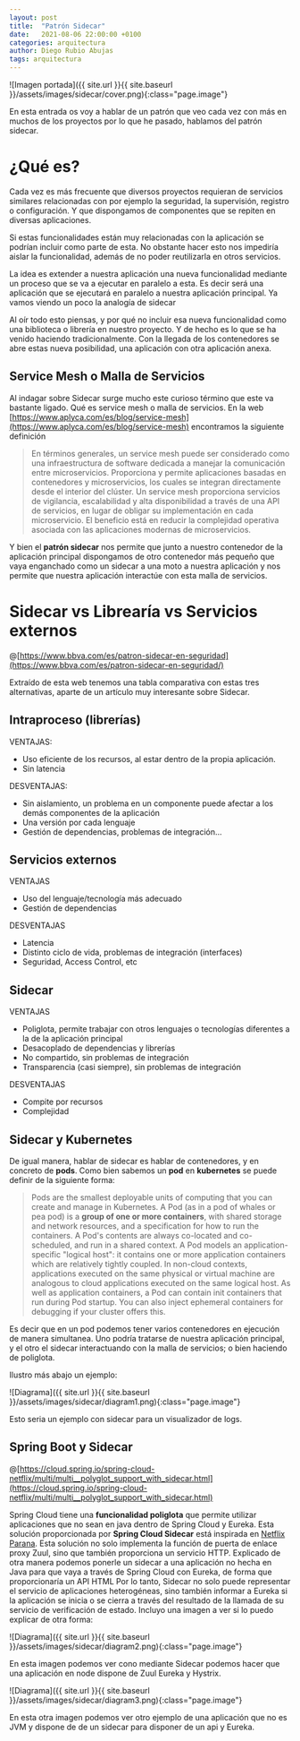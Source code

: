 ```yaml
---
layout: post
title:  "Patrón Sidecar"
date:   2021-08-06 22:00:00 +0100
categories: arquitectura
author: Diego Rubio Abujas
tags: arquitectura
---
```


![Imagen portada]({{ site.url }}{{ site.baseurl }}/assets/images/sidecar/cover.png){:class="page.image"}

En esta entrada os voy a hablar de un patrón que veo cada vez con más en muchos de los proyectos por lo que he pasado, hablamos del patrón sidecar.

# ¿Qué es?

Cada vez es más frecuente que diversos proyectos requieran de servicios similares relacionadas con por ejemplo la seguridad, la supervisión, registro o configuración. Y que dispongamos de componentes que se repiten en diversas aplicaciones. 

Si estas funcionalidades están muy relacionadas con la aplicación se podrían incluir como parte de esta. No obstante hacer esto nos impediría aislar la funcionalidad, además de no poder reutilizarla en otros servicios. 

La idea es extender a nuestra aplicación una nueva funcionalidad mediante un proceso que se va a ejecutar en paralelo a esta. Es decir será una aplicación que se ejecutará en paralelo a nuestra aplicación principal. Ya vamos viendo un poco la analogía de sidecar

Al oír todo esto piensas, y por qué no incluir esa nueva funcionalidad como una biblioteca o librería en nuestro proyecto. Y de hecho es lo que se ha venido haciendo tradicionalmente. Con la llegada de los contenedores se abre estas nueva posibilidad, una aplicación con otra aplicación anexa.

## Service Mesh o Malla de Servicios

Al indagar sobre Sidecar surge mucho este curioso término que este va bastante ligado. Qué es service mesh o malla de servicios. En la web [https://www.aplyca.com/es/blog/service-mesh](https://www.aplyca.com/es/blog/service-mesh) encontramos la siguiente definición

> En términos generales, un service mesh puede ser considerado como una infraestructura de software dedicada a manejar la comunicación entre microservicios. Proporciona y permite aplicaciones basadas en contenedores y microservicios, los cuales se integran directamente desde el interior del clúster.
Un service mesh proporciona servicios de vigilancia, escalabilidad y alta disponibilidad a través de una API de servicios, en lugar de obligar su implementación en cada microservicio. El beneficio está en reducir la complejidad operativa asociada con las aplicaciones modernas de microservicios.

Y bien el **patrón sidecar** nos permite que junto a nuestro contenedor de la aplicación principal dispongamos de otro contenedor más pequeño que vaya enganchado como un sidecar a una moto a nuestra aplicación y nos permite que nuestra aplicación interactúe con esta malla de servicios.

# Sidecar vs Librearía vs Servicios externos

@[https://www.bbva.com/es/patron-sidecar-en-seguridad](https://www.bbva.com/es/patron-sidecar-en-seguridad/)

Extraído de esta web tenemos una tabla comparativa con estas tres alternativas, aparte de un artículo muy interesante sobre Sidecar.

## Intraproceso (librerías)

VENTAJAS:

- Uso eficiente de los recursos, al estar dentro de la propia aplicación.
- Sin latencia

DESVENTAJAS:

- Sin aislamiento, un problema en un componente puede afectar a los demás componentes de la aplicación
- Una versión por cada lenguaje
- Gestión de dependencias, problemas de integración...

## Servicios externos

VENTAJAS

- Uso del lenguaje/tecnología más adecuado
- Gestión de dependencias

DESVENTAJAS

- Latencia
- Distinto ciclo de vida, problemas de integración (interfaces)
- Seguridad, Access Control, etc

## Sidecar

VENTAJAS

- Poliglota, permite trabajar con otros lenguajes o tecnologías diferentes a la de la aplicación principal
- Desacoplado de dependencias y librerías
- No compartido, sin problemas de integración
- Transparencia (casi siempre), sin problemas de integración

DESVENTAJAS

- Compite por recursos
- Complejidad

## Sidecar y Kubernetes

De igual manera, hablar de sidecar es hablar de contenedores, y en concreto de **pods**. Como bien sabemos un **pod** en **kubernetes** se puede definir de la siguiente forma:

> Pods are the smallest deployable units of computing that you can create and manage in Kubernetes.
A Pod (as in a pod of whales or pea pod) is a **group of one or more containers**, with shared storage and network resources, and a specification for how to run the containers. A Pod's contents are always co-located and co-scheduled, and run in a shared context. A Pod models an application-specific "logical host": it contains one or more application containers which are relatively tightly coupled. In non-cloud contexts, applications executed on the same physical or virtual machine are analogous to cloud applications executed on the same logical host.
As well as application containers, a Pod can contain init containers that run during Pod startup. You can also inject ephemeral containers for debugging if your cluster offers this.

Es decir que en un pod podemos tener varios contenedores en ejecución de manera simultanea. Uno podría tratarse de nuestra aplicación principal, y el otro el sidecar interactuando con la malla de servicios; o bien haciendo de poliglota. 

Ilustro más abajo un ejemplo:

![Diagrama]({{ site.url }}{{ site.baseurl }}/assets/images/sidecar/diagram1.png){:class="page.image"}

Esto seria un ejemplo con sidecar para un visualizador de logs.

## Spring Boot y Sidecar

@[https://cloud.spring.io/spring-cloud-netflix/multi/multi__polyglot_support_with_sidecar.html](https://cloud.spring.io/spring-cloud-netflix/multi/multi__polyglot_support_with_sidecar.html)

Spring Cloud tiene una **funcionalidad poliglota** que permite utilizar aplicaciones que no sean en java dentro de Spring Cloud y Eureka. Esta solución proporcionada por **Spring Cloud Sidecar** está inspirada en [Netflix Parana](https://github.com/Netflix/Prana). Esta solución no solo implementa la función de puerta de enlace proxy Zuul, sino que también proporciona un servicio HTTP. Explicado de otra manera podemos ponerle un sidecar a una aplicación no hecha en Java para que vaya a través de Spring Cloud con Eureka, de forma que proporcionaría un API HTML Por lo tanto, Sidecar no solo puede representar el servicio de aplicaciones heterogéneas, sino también informar a Eureka si la aplicación se inicia o se cierra a través del resultado de la llamada de su servicio de verificación de estado. Incluyo una imagen a ver si lo puedo explicar de otra forma: 

![Diagrama]({{ site.url }}{{ site.baseurl }}/assets/images/sidecar/diagram2.png){:class="page.image"}

En esta imagen podemos ver cono mediante Sidecar podemos hacer que una aplicación en node dispone de Zuul Eureka y Hystrix.

![Diagrama]({{ site.url }}{{ site.baseurl }}/assets/images/sidecar/diagram3.png){:class="page.image"}

En esta otra imagen podemos ver otro ejemplo de una aplicación que no es JVM y dispone de de un sidecar  para disponer de un api y Eureka.